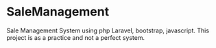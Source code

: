 # SaleManagement
Sale Management System using php Laravel, bootstrap, javascript. This project is as a practice and not a perfect system.
